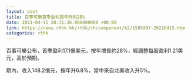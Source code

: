 ```yaml
---
layout: post
title: 百事可樂首季盈利按年升約28%
date: 2021-04-15 20:31:36.000000000 +08:00
link: https://news.rthk.hk/rthk/ch/component/k2/1585997-20210415.htm
categories: rthk
---
```


百事可樂公布，首季盈利17.1億美元，按年增長約28%，經調整每股盈利1.21美元，高於預期。

期內，收入148.2億元，按年升6.8%，當中來自北美收入升5%。
